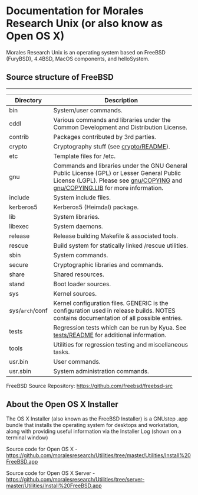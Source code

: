 # Documentation for Morales Research Unix (or also know as Open OS X)
Morales Research Unix is an operating system based on FreeBSD (FuryBSD), 4.4BSD, MacOS components, and helloSystem.

## Source structure of FreeBSD

---------------
| Directory | Description |
| --------- | ----------- |
| bin | System/user commands. |
| cddl | Various commands and libraries under the Common Development and Distribution License. |
| contrib | Packages contributed by 3rd parties. |
| crypto | Cryptography stuff (see [crypto/README](crypto/README)). |
| etc | Template files for /etc. |
| gnu | Commands and libraries under the GNU General Public License (GPL) or Lesser General Public License (LGPL). Please see [gnu/COPYING](gnu/COPYING) and [gnu/COPYING.LIB](gnu/COPYING.LIB) for more information. |
| include | System include files. |
| kerberos5 | Kerberos5 (Heimdal) package. |
| lib | System libraries. |
| libexec | System daemons. |
| release | Release building Makefile & associated tools. |
| rescue | Build system for statically linked /rescue utilities. |
| sbin | System commands. |
| secure | Cryptographic libraries and commands. |
| share | Shared resources. |
| stand | Boot loader sources. |
| sys | Kernel sources. |
| sys/`arch`/conf | Kernel configuration files. GENERIC is the configuration used in release builds. NOTES contains documentation of all possible entries. |
| tests | Regression tests which can be run by Kyua.  See [tests/README](tests/README) for additional information. |
| tools | Utilities for regression testing and miscellaneous tasks. |
| usr.bin | User commands. |
| usr.sbin | System administration commands. |

FreeBSD Source Repository:
https://github.com/freebsd/freebsd-src

## About the Open OS X Installer
The OS X Installer (also known as the FreeBSD Installer) is a GNUstep .app bundle that installs the operating system for desktops and workstation, along with providing useful information via the Installer Log (shown on a terminal window)

Source code for Open OS X - https://github.com/moralesresearch/Utilities/tree/master/Utilities/Install%20FreeBSD.app


Source code for Open OS X Server - https://github.com/moralesresearch/Utilities/tree/server-master/Utilities/Install%20FreeBSD.app
